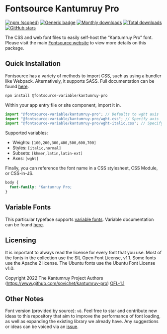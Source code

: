 # Fontsource Kantumruy Pro

[![npm (scoped)](https://img.shields.io/npm/v/@fontsource/kantumruy-pro?color=brightgreen)](https://www.npmjs.com/package/@fontsource/kantumruy-pro) [![Generic badge](https://img.shields.io/badge/fontsource-passing-brightgreen)](https://github.com/fontsource/fontsource) [![Monthly downloads](https://badgen.net/npm/dm/@fontsource/kantumruy-pro)](https://github.com/fontsource/fontsource) [![Total downloads](https://badgen.net/npm/dt/@fontsource/kantumruy-pro)](https://github.com/fontsource/fontsource) [![GitHub stars](https://img.shields.io/github/stars/fontsource/fontsource.svg?style=social&label=Star)](https://github.com/fontsource/fontsource/stargazers)

The CSS and web font files to easily self-host the “Kantumruy Pro” font. Please visit the main [Fontsource website](https://fontsource.org/fonts/kantumruy-pro) to view more details on this package.

## Quick Installation

Fontsource has a variety of methods to import CSS, such as using a bundler like Webpack. Alternatively, it supports SASS. Full documentation can be found [here](https://fontsource.org/docs/getting-started/introduction).

```javascript
npm install @fontsource-variable/kantumruy-pro
```

Within your app entry file or site component, import it in.

```javascript
import "@fontsource-variable/kantumruy-pro"; // Defaults to wght axis
import "@fontsource-variable/kantumruy-pro/wght.css"; // Specify axis
import "@fontsource-variable/kantumruy-pro/wght-italic.css"; // Specify axis and style

```

Supported variables:
- Weights: `[100,200,300,400,500,600,700]`
- Styles: `[italic,normal]`
- Subsets: `[khmer,latin,latin-ext]`
- Axes: `[wght]`

Finally, you can reference the font name in a CSS stylesheet, CSS Module, or CSS-in-JS.

```css
body {
  font-family: "Kantumruy Pro;
}
```

## Variable Fonts

This particular typeface supports [variable fonts](https://developer.mozilla.org/en-US/docs/Web/CSS/CSS_Fonts/Variable_Fonts_Guide).
Variable documentation can be found [here](https://fontsource.org/docs/getting-started/variable).

## Licensing
It is important to always read the license for every font that you use.
Most of the fonts in the collection use the SIL Open Font License, v1.1. Some fonts use the Apache 2 license. The Ubuntu fonts use the Ubuntu Font License v1.0.

Copyright 2022 The Kantumruy Project Authors (https://www.github.com/sovichet/kantumruy-pro)
[OFL-1.1](http://scripts.sil.org/OFL)

## Other Notes
Font version (provided by source): `v8`.
Feel free to star and contribute new ideas to this repository that aim to improve the performance of font loading, as well as expanding the existing library we already have. Any suggestions or ideas can be voiced via an [issue](https://github.com/fontsource/fontsource/issues).